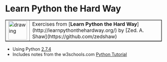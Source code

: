 # Learn Python the Hard Way

<table border="none">
  <tr>
    <td>
    <img src="https://cdn.iconscout.com/icon/free/png-256/python-14-569257.png"  alt="drawing" width="60vw" height="60vh"/>
    </td>
    <td>
      Exercises from [<b>Learn Python the Hard Way</b>](http://learnpythonthehardway.org/) by [Zed. A. Shaw](https://github.com/zedshaw)
    </td>
  </tr>
</table>

* Using Python [2.7.4](https://www.python.org/downloads/release/python-274/)
* Includes notes from the w3schools.com [Python Tutorial](https://www.w3schools.com/python/default.asp)


